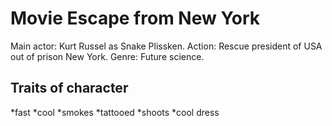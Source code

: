 # Movie Escape from New York

Main actor: Kurt Russel as Snake Plissken. 
Action: Rescue president of USA out of prison New York.
Genre: Future science.

## Traits of character
*fast
*cool
*smokes
*tattooed
*shoots
*cool dress